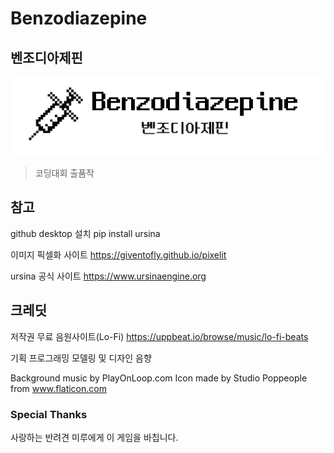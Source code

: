 # Benzodiazepine
## 벤조디아제핀
![/assets/images/bannner.png](https://github.com/minhae950/Game/blob/main/assets/images/banner.png)
> 코딩대회 출품작
## 참고
github desktop 설치
pip install ursina

이미지 픽셀화 사이트
https://giventofly.github.io/pixelit

ursina 공식 사이트
https://www.ursinaengine.org

## 크레딧
저작권 무료 음원사이트(Lo-Fi)
https://uppbeat.io/browse/music/lo-fi-beats

기획
프로그래밍
모델링 및 디자인
음향


Background music by PlayOnLoop.com
Icon made by Studio Poppeople from www.flaticon.com

### Special Thanks
사랑하는 반려견 미루에게 이 게임을 바칩니다.
